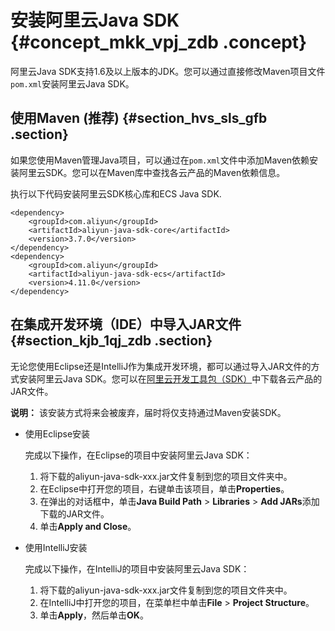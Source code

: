 # 安装阿里云Java SDK {#concept_mkk_vpj_zdb .concept}

阿里云Java SDK支持1.6及以上版本的JDK。您可以通过直接修改Maven项目文件`pom.xml`安装阿里云Java SDK。

## 使用Maven \(推荐\) {#section_hvs_sls_gfb .section}

如果您使用Maven管理Java项目，可以通过在`pom.xml`文件中添加Maven依赖安装阿里云SDK。您可以在Maven库中查找各云产品的Maven依赖信息。

执行以下代码安装阿里云SDK核心库和ECS Java SDK.

```
<dependency>
    <groupId>com.aliyun</groupId>
    <artifactId>aliyun-java-sdk-core</artifactId>
    <version>3.7.0</version>
</dependency>
<dependency>
    <groupId>com.aliyun</groupId>
    <artifactId>aliyun-java-sdk-ecs</artifactId>
    <version>4.11.0</version>
</dependency>
```

## 在集成开发环境（IDE）中导入JAR文件 {#section_kjb_1qj_zdb .section}

无论您使用Eclipse还是IntelliJ作为集成开发环境，都可以通过导入JAR文件的方式安装阿里云Java SDK。您可以在[阿里云开发工具包（SDK）](https://develop.aliyun.com/tools/sdk?spm=5176.doc52740.2.4.wQVCcn#/java)中下载各云产品的JAR文件。

**说明：** 该安装方式将来会被废弃，届时将仅支持通过Maven安装SDK。

-   使用Eclipse安装

    完成以下操作，在Eclipse的项目中安装阿里云Java SDK：

    1.  将下载的aliyun-java-sdk-xxx.jar文件复制到您的项目文件夹中。
    2.  在Eclipse中打开您的项目，右键单击该项目，单击**Properties**。
    3.  在弹出的对话框中，单击**Java Build Path** \> **Libraries** \> **Add JARs**添加下载的JAR文件。
    4.  单击**Apply and Close**。
-   使用IntelliJ安装

    完成以下操作，在IntelliJ的项目中安装阿里云Java SDK：

    1.  将下载的aliyun-java-sdk-xxx.jar文件复制到您的项目文件夹中。
    2.  在IntelliJ中打开您的项目，在菜单栏中单击**File** \> **Project Structure**。
    3.  单击**Apply**，然后单击**OK**。

